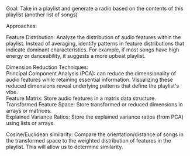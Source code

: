 Goal: Take in a playlist and generate a radio based on the contents of this playlist (another list of songs)

Approaches:

  Feature Distribution: Analyze the distribution of audio features within the playlist. Instead of averaging, identify patterns in feature distributions that indicate dominant characteristics. For example, if most songs have high energy or danceability, it suggests a more upbeat playlist.

  Dimension Reduction Techniques:     
    Principal Component Analysis (PCA): can reduce the dimensionality of audio features while retaining essential information. Visualizing these reduced dimensions reveal underlying patterns that define the playlist's vibe.  
    Feature Matrix: Store audio features in a matrix data structure.  
    Transformed Feature Space: Store transformed or reduced dimensions in arrays or matrices.  
    Explained Variance Ratios: Store the explained variance ratios (from PCA) using lists or arrays.  
  
  Cosine/Euclidean similarity:
    Compare the orientation/distance of songs in the transformed space to the weighted distribution of features in the playlist. This will allow us to determine similarity.
